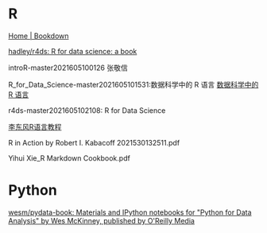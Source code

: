 # R
[Home | Bookdown](https://bookdown.org/)

[hadley/r4ds: R for data science: a book](https://github.com/hadley/r4ds)

introR-master2021605100126 张敬信


R_for_Data_Science-master2021605101531:数据科学中的 R 语言
[数据科学中的 R 语言](https://bookdown.org/wangminjie/R4DS/)

r4ds-master2021605102108: R for Data Science

[李东风R语言教程](https://www.math.pku.edu.cn/teachers/lidf/docs/Rbook/html/_Rbook/index.html)

R in Action by Robert I. Kabacoff 2021530132511.pdf

Yihui Xie_R Markdown Cookbook.pdf


# Python

[wesm/pydata-book: Materials and IPython notebooks for "Python for Data Analysis" by Wes McKinney, published by O'Reilly Media](https://github.com/wesm/pydata-book)



